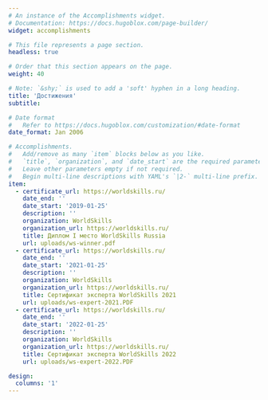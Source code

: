 ```yaml
---
# An instance of the Accomplishments widget.
# Documentation: https://docs.hugoblox.com/page-builder/
widget: accomplishments

# This file represents a page section.
headless: true

# Order that this section appears on the page.
weight: 40

# Note: `&shy;` is used to add a 'soft' hyphen in a long heading.
title: 'Достижения'
subtitle:

# Date format
#   Refer to https://docs.hugoblox.com/customization/#date-format
date_format: Jan 2006

# Accomplishments.
#   Add/remove as many `item` blocks below as you like.
#   `title`, `organization`, and `date_start` are the required parameters.
#   Leave other parameters empty if not required.
#   Begin multi-line descriptions with YAML's `|2-` multi-line prefix.
item:
  - certificate_url: https://worldskills.ru/
    date_end: ''
    date_start: '2019-01-25'
    description: ''
    organization: WorldSkills
    organization_url: https://worldskills.ru/
    title: Диплом I место WorldSkills Russia
    url: uploads/ws-winner.pdf
  - certificate_url: https://worldskills.ru/
    date_end: ''
    date_start: '2021-01-25'
    description: ''
    organization: WorldSkills
    organization_url: https://worldskills.ru/
    title: Сертификат эксперта WorldSkills 2021
    url: uploads/ws-expert-2021.PDF
  - certificate_url: https://worldskills.ru/
    date_end: ''
    date_start: '2022-01-25'
    description: ''
    organization: WorldSkills
    organization_url: https://worldskills.ru/
    title: Сертификат эксперта WorldSkills 2022
    url: uploads/ws-expert-2022.PDF

design:
  columns: '1'
---
```

